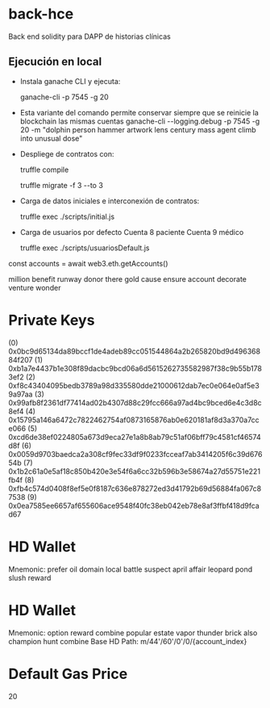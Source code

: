 # back-hce
Back end solidity para DAPP de historias clínicas

## Ejecución en local

- Instala ganache CLI y ejecuta:

    ganache-cli -p 7545 -g 20  

- Esta variante del comando permite conservar siempre que se reinicie la blockchain las mismas cuentas
    ganache-cli  --logging.debug -p 7545 -g 20 -m "dolphin person hammer artwork lens century mass agent climb into unusual dose"

- Despliege de contratos con:
    
    truffle compile

    truffle migrate -f 3 --to 3 
- Carga de datos iniciales e interconexión de contratos:

    truffle exec ./scripts/initial.js 

- Carga de usuarios por defecto
    Cuenta 8 paciente
    Cuenta 9 médico

    truffle exec ./scripts/usuariosDefault.js 

const accounts = await web3.eth.getAccounts() 

million benefit runway donor there gold cause ensure account decorate venture wonder

Private Keys
==================
(0) 0x0bc9d65134da89bccf1de4adeb89cc051544864a2b265820bd9d49636884f207
(1) 0xb1a7e4437b1e308f89dacbc9bcd06a6d5615262735582987f38c9b55b1783ef2
(2) 0xf8c43404095bedb3789a98d335580dde21000612dab7ec0e064e0af5e39a97aa
(3) 0x99afb8f2361df77414ad02b4307d88c29fcc666a97ad4bc9bced6e4c3d8c8ef4
(4) 0x15795a146a6472c7822462754af0873165876ab0e620181af8d3a370a7cce066
(5) 0xcd6de38ef0224805a673d9eca27e1a8b8ab79c51af06bff79c4581cf46574d8f
(6) 0x0059d9703baedca2a308cf9fec33df9f0233fcceaf7ab3414205f6c39d67654b
(7) 0x1b2c61a0e5af18c850b420e3e54f6a6cc32b596b3e58674a27d55751e221fb4f
(8) 0xfb4c574d0408f8ef5e0f8187c636e878272ed3d41792b69d56884fa067c87538
(9) 0x0ea7585ee6657af655606ace9548f40fc38eb042eb78e8af3ffbf418d9fcad67

HD Wallet
==================
Mnemonic:      prefer oil domain local battle suspect april affair leopard pond slush reward

HD Wallet
==================
Mnemonic:      option reward combine popular estate vapor thunder brick also champion hunt combine
Base HD Path:  m/44'/60'/0'/0/{account_index}

Default Gas Price
==================
20
